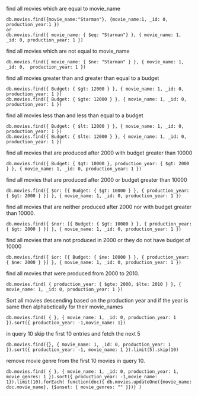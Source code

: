 find all movies which are equal to movie_name
```
db.movies.find({movie_name:"Starman"}, {movie_name:1, _id: 0, production_year:1 })
or 
db.movies.find({ movie_name: { $eq: "Starman"} }, { movie_name: 1, _id: 0, production_year: 1 }) 
```

find all movies which are not equal to movie_name
```
db.movies.find({ movie_name: { $ne: "Starman" } }, { movie_name: 1, _id: 0,  production_year: 1 })
```

find all movies greater than and greater than equal to a budget
```
db.movies.find({ Budget: { $gt: 12000 } }, { movie_name: 1, _id: 0, production_year: 1 })
db.movies.find({ Budget: { $gte: 12000 } }, { movie_name: 1, _id: 0, production_year: 1 })
```

find all movies less than and less than equal to a budget
```
db.movies.find({ Budget: { $lt: 12000 } }, { movie_name: 1, _id: 0, production_year: 1 })
db.movies.find({ Budget: { $lte: 12000 } }, { movie_name: 1, _id: 0, production_year: 1 })
```

find all movies that are produced after 2000 with budget greater than 10000
```
db.movies.find({ Budget: { $gt: 10000 }, production_year: { $gt: 2000 } }, { movie_name: 1, _id: 0, production_year: 1 })
```

find all movies that are produced after 2000 or budget greater than 10000
```
db.movies.find({ $or: [{ Budget: { $gt: 10000 } }, { production_year: { $gt: 2000 } }] }, { movie_name: 1, _id: 0, production_year: 1 })
```

find all movies that are neither produced after 2000 nor with budget greater than 10000.
```
db.movies.find({ $nor: [{ Budget: { $gt: 10000 } }, { production_year: { $gt: 2000 } }] }, { movie_name: 1, _id: 0, production_year: 1 })
```

find all movies that are not produced in 2000 or they do not have budget of 10000
```
db.movies.find({ $or: [{ Budget: { $ne: 10000 } }, { production_year: { $ne: 2000 } }] }, { movie_name: 1, _id: 0, production_year: 1 })
```

find all movies that were produced from 2000 to 2010.
```
db.movies.find( { production_year: { $gte: 2000, $lte: 2010 } }, { movie_name: 1, _id: 0, production_year: 1 })
```

Sort all movies descending based on the production year and if the year is same then alphabetically for their movie_names
```
db.movies.find( { }, { movie_name: 1, _id: 0, production_year: 1 }).sort({ production_year: -1,movie_name: 1})
```

in query 10 skip the first 10 entries and fetch the next 5
```
db.movies.find({}, { movie_name: 1, _id: 0, production_year: 1 }).sort({ production_year: -1, movie_name: 1 }).limit(5).skip(10)
```

remove movie genre from the first 10 movies in query 10.
```
db.movies.find( { }, { movie_name: 1, _id: 0, production_year: 1, movie_genres: 1 }).sort({ production_year: -1,movie_name: 1}).limit(10).forEach( function(doc){ db.movies.updateOne({movie_name: doc.movie_name}, {$unset: { movie_genres: "" }})} )
```